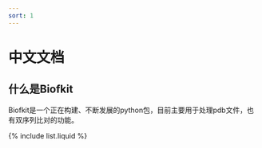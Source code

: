 ```yaml
---
sort: 1
---
```


# 中文文档

## 什么是**Biofkit**
Biofkit是一个正在构建、不断发展的python包，目前主要用于处理pdb文件，也有双序列比对的功能。


{% include list.liquid %}
